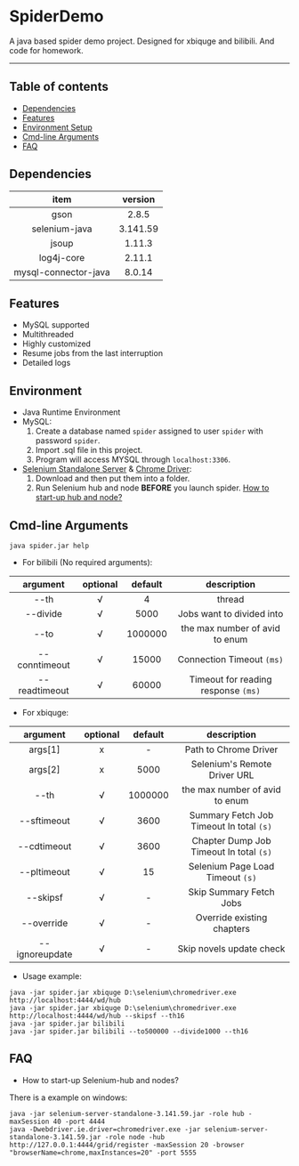 # SpiderDemo
A java based spider demo project. Designed for xbiquge and bilibili. And code for homework.

------

## Table of contents
- [Dependencies](#dependencies)
- [Features](#features)
- [Environment Setup](#environment)
- [Cmd-line Arguments](#cmd-line-arguments)
- [FAQ](#faq)

## Dependencies
| item | version |
|:-:|:-:|
|gson| 2.8.5|
|selenium-java |3.141.59|
|jsoup|1.11.3|
|log4j-core|2.11.1|
|mysql-connector-java|8.0.14|

## Features
* MySQL supported
* Multithreaded
* Highly customized
* Resume jobs from the last interruption
* Detailed logs

## Environment
* Java Runtime Environment 
* MySQL: 
    1. Create a database named `spider` assigned to user `spider` with password `spider`. 
    2. Import .sql file in this project. 
    3. Program will access MYSQL through `localhost:3306`.
* [Selenium Standalone Server](https://www.seleniumhq.org/download/) & [Chrome Driver](https://sites.google.com/a/chromium.org/chromedriver/downloads): 
    1. Download and then put them into a folder.
    2. Run Selenium hub and node **BEFORE** you launch spider. [How to start-up hub and node?](#faq)

## Cmd-line Arguments
```
java spider.jar help
```
* For bilibili (No required arguments):

| argument | optional | default |description |
|:-:|:-:|:-:|:-:|
|--th|√|4| thread
|--divide|√|5000| Jobs want to divided into
|--to|√|1000000| the max number of avid to enum
|--conntimeout|√|15000| Connection Timeout `(ms)`
|--readtimeout|√|60000|Timeout for reading response `(ms)`


* For xbiquge:

| argument | optional | default |description |
|:-:|:-:|:-:|:-:|
|args\[1\]|x|-|Path to Chrome Driver|
|args\[2\]|x|5000| Selenium's Remote Driver URL
|--th|√|1000000| the max number of avid to enum
|--sftimeout|√|3600|  Summary Fetch Job Timeout In total `(s)`
|--cdtimeout|√|3600| Chapter Dump Job Timeout In total `(s)`
|--pltimeout|√|15| Selenium Page Load Timeout `(s)`
|--skipsf|√|-|Skip Summary Fetch Jobs
|--override|√|-| Override existing chapters
|--ignoreupdate|√|-| Skip novels update check


* Usage example:
```
java -jar spider.jar xbiquge D:\selenium\chromedriver.exe http://localhost:4444/wd/hub
java -jar spider.jar xbiquge D:\selenium\chromedriver.exe http://localhost:4444/wd/hub --skipsf --th16
java -jar spider.jar bilibili
java -jar spider.jar bilibili --to500000 --divide1000 --th16
```
## FAQ

* How to start-up Selenium-hub and nodes?

There is a example on windows:
```
java -jar selenium-server-standalone-3.141.59.jar -role hub -maxSession 40 -port 4444
java -Dwebdriver.ie.driver=chromedriver.exe -jar selenium-server-standalone-3.141.59.jar -role node -hub http://127.0.0.1:4444/grid/register -maxSession 20 -browser "browserName=chrome,maxInstances=20" -port 5555
```
